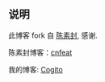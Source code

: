 ## 说明

此博客 fork 自 [陈素封](cnfeat/cnfeat.github.io), 感谢.

陈素封博客：[cnfeat](http://cnfeat.com)

我的博客: [Cogito](https://carlking5019.github.io)

